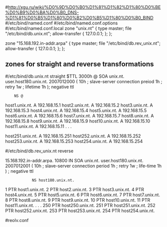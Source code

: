 #http://xgu.ru/wiki/%D0%9D%D0%B0%D1%81%D1%82%D1%80%D0%BE%D0%B9%D0%BA%D0%B0_DNS-%D1%81%D0%B5%D1%80%D0%B2%D0%B5%D1%80%D0%B0_BIND
#/etc/bind/named.conf
#/etc/bind/named.conf.options
#/etc/bind/named.conf.local 
zone "unix.nt" {
        type master;
        file "/etc/bind/db.unix.nt";
        allow-transfer { 127.0.0.1; };
};

zone "15.168.192.in-addr.arpa" {
        type master;
        file "/etc/bind/db.rev_unix.nt";
        allow-transfer { 127.0.0.1; };
};

## zones for straight and reverse transformations
#/etc/bind/db.unix.nt straight
$TTL 3000h
@ SOA unix.nt. user.host180.unix.nt. 2007012000 (
                                                10h ; slave-server connection preiod
                                                1h  ; retry
                                                1w  ; lifetime
                                                1h ); negative ttl

        NS @ 

host1.unix.nt. A 192.168.15.1
host2.unix.nt. A 192.168.15.2
host3.unix.nt. A 192.168.15.3
host4.unix.nt. A 192.168.15.4
host5.unix.nt. A 192.168.15.5
host6.unix.nt. A 192.168.15.6
host7.unix.nt. A 192.168.15.7
host8.unix.nt. A 192.168.15.8
host9.unix.nt. A 192.168.15.9
host10.unix.nt. A 192.168.15.10
host11.unix.nt. A 192.168.15.11
.
.
.

host251.unix.nt. A 192.168.15.251
host252.unix.nt. A 192.168.15.252
host253.unix.nt. A 192.168.15.253
host254.unix.nt. A 192.168.15.254

#/etc/bind/db.rev_unix.nt reverse

15.168.192.in-addr.arpa. 10800 IN SOA unix.nt. user.host180.unix.nt. 2007012001 (
                                                10h  ; slave-server connection period
                                                1h   ; retry
                                                1w   ; life-time
                                                1h ) ; negative ttl

                NS host180.unix.nt.

1 PTR host1.unix.nt.
2 PTR host2.unix.nt.
3 PTR host3.unix.nt.
4 PTR host4.unix.nt.
5 PTR host5.unix.nt.
6 PTR host6.unix.nt.
7 PTR host7.unix.nt.
8 PTR host8.unix.nt.
9 PTR host9.unix.nt.
10 PTR host10.unix.nt.
11 PTR host11.unix.nt.
.
.
.
250 PTR host250.unix.nt.
251 PTR host251.unix.nt.
252 PTR host252.unix.nt.
253 PTR host253.unix.nt.
254 PTR host254.unix.nt.

#reolv.conf